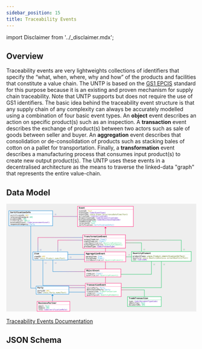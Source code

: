 ```yaml
---
sidebar_position: 15
title: Traceability Events
---
```


import Disclaimer from '../\_disclaimer.mdx';

<Disclaimer />

## Overview

Traceability events are very lightweights collections of identifiers that specify the “what, when, where, why and how” of the products and facilities that constitute a value chain. The UNTP is based on the [GS1 EPCIS](https://www.gs1.org/standards/epcis) standard for this purpose because it is an existing and proven mechanism for supply chain traceability. Note that UNTP supports but does not require the use of GS1 identifiers. The basic idea behind the traceability event structure is that any supply chain of any complexity can always be accurately modelled using a combination of four basic event types. An **object** event describes an action on specific product(s) such as an inspection. A **transaction** event describes the exchange of product(s) between two actors such as sale of goods between seller and buyer. An **aggregation** event describes that consolidation or de-consolidation of products such as stacking bales of cotton on a pallet for transportation. Finally, a **transformation** event describes a manufacturing process that consumes input product(s) to create new output product(s). The UNTP uses these events in a decentralised architecture as the means to traverse the linked-data "graph" that represents the entire value-chain.

## Data Model

![Data Model](TraceabilityEvents.svg)

[Traceability Events Documentation](https://jargon.sh/user/unece/traceabilityEvents/v/working/artefacts/readme/render)

## JSON Schema

